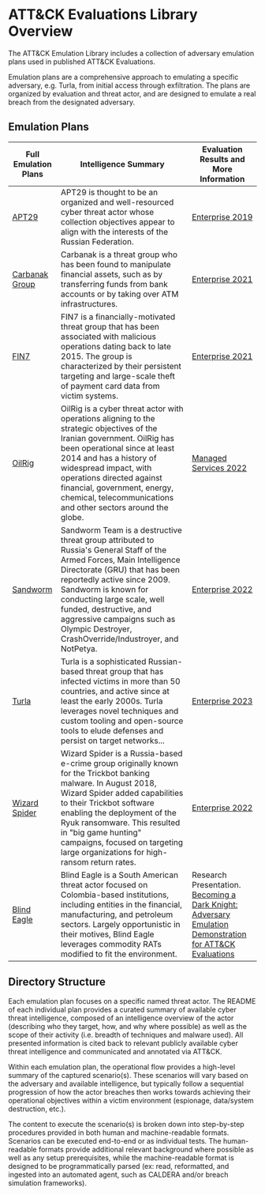 # ATT&CK Evaluations Library Overview

The ATT&CK Emulation Library includes a collection of adversary emulation plans used in published ATT&CK Evaluations.

Emulation plans are a comprehensive approach to emulating a specific adversary, e.g. Turla, from initial access
through exfiltration. The plans are organized by evaluation and threat actor, and are designed to emulate a real breach
from the designated adversary.

## Emulation Plans

| Full Emulation Plans                                       | Intelligence Summary                                                                                                                                                                                                                                                                                                                                       | Evaluation Results and More Information                                                                                                                                                                                                            |
| ---------------------------------------------------------- | ---------------------------------------------------------------------------------------------------------------------------------------------------------------------------------------------------------------------------------------------------------------------------------------------------------------------------------------------------------- | -------------------------------------------------------------------------------------------------------------------------------------------------------------------------------------------------------------------------------------------------- |
| [APT29](Enterprise/apt29/README.md)                        | APT29 is thought to be an organized and well-resourced cyber threat actor whose collection objectives appear to align with the interests of the Russian Federation.                                                                                                                                                                                        | [Enterprise 2019](https://attackevals.mitre-engenuity.org/enterprise/apt29/)                                                                                                                                                                       |
| [Carbanak Group](Enterprise/carbanak/README.md)            | Carbanak is a threat group who has been found to manipulate financial assets, such as by transferring funds from bank accounts or by taking over ATM infrastructures.                                                                                                                                                                                      | [Enterprise 2021](https://attackevals.mitre-engenuity.org/enterprise/carbanak-fin7/)                                                                                                                                                               |
| [FIN7](Enterprise/fin7/README.md)                          | FIN7 is a financially-motivated threat group that has been associated with malicious operations dating back to late 2015. The group is characterized by their persistent targeting and large-scale theft of payment card data from victim systems.                                                                                                         | [Enterprise 2021](https://attackevals.mitre-engenuity.org/enterprise/carbanak-fin7/)                                                                                                                                                               |
| [OilRig](ManagedServices/oilrig/README.md)                 | OilRig is a cyber threat actor with operations aligning to the strategic objectives of the Iranian government. OilRig has been operational since at least 2014 and has a history of widespread impact, with operations directed against financial, government, energy, chemical, telecommunications and other sectors around the globe.                    | [Managed Services 2022](https://attackevals.mitre-engenuity.org/managed-services/oilrig/)                                                                                                                                                          |
| [Sandworm](Enterprise/sandworm/README.md)                  | Sandworm Team is a destructive threat group attributed to Russia's General Staff of the Armed Forces, Main Intelligence Directorate (GRU) that has been reportedly active since 2009. Sandworm is known for conducting large scale, well funded, destructive, and aggressive campaigns such as Olympic Destroyer, CrashOverride/Industroyer, and NotPetya. | [Enterprise 2022](https://attackevals.mitre-engenuity.org/enterprise/wizard-spider-sandworm/)                                                                                                                                                      |
| [Turla](Enterprise/turla/README.md)                        | Turla is a sophisticated Russian-based threat group that has infected victims in more than 50 countries, and active since at least the early 2000s. Turla leverages novel techniques and custom tooling and open-source tools to elude defenses and persist on target networks...                                                                          | [Enterprise 2023](https://attackevals.mitre-engenuity.org/enterprise/turla/)                                                                                                                                                                       |
| [Wizard Spider](Enterprise/wizard_spider/README.md)        | Wizard Spider is a Russia-based e-crime group originally known for the Trickbot banking malware. In August 2018, Wizard Spider added capabilities to their Trickbot software enabling the deployment of the Ryuk ransomware. This resulted in "big game hunting" campaigns, focused on targeting large organizations for high-ransom return rates.         | [Enterprise 2022](https://attackevals.mitre-engenuity.org/enterprise/wizard-spider-sandworm/)                                                                                                                                                      |
| [Blind Eagle](Enterprise/blind_eagle/README.md)            | Blind Eagle is a South American threat actor focused on Colombia-based institutions, including entities in the financial, manufacturing, and petroleum sectors. Largely opportunistic in their motives, Blind Eagle leverages commodity RATs modified to fit the environment.                                                                              | Research Presentation. [Becoming a Dark Knight: Adversary Emulation Demonstration for ATT&CK Evaluations](https://www.blackhat.com/us-23/briefings/schedule/#becoming-a-dark-knight-adversary-emulation-demonstration-for-attck-evaluations-33209) |

## Directory Structure

Each emulation plan focuses on a specific named threat actor. The README of each individual plan provides a curated
summary of available cyber threat intelligence, composed of an intelligence overview of the actor (describing who they
target, how, and why where possible) as well as the scope of their activity (i.e. breadth of techniques and malware
used). All presented information is cited back to relevant publicly available cyber threat intelligence and communicated
and annotated via ATT&CK.

Within each emulation plan, the operational flow provides a high-level summary of the captured scenario(s). These
scenarios will vary based on the adversary and available intelligence, but typically follow a sequential progression of
how the actor breaches then works towards achieving their operational objectives within a victim environment (espionage,
data/system destruction, etc.).

The content to execute the scenario(s) is broken down into step-by-step procedures provided in both human and
machine-readable formats. Scenarios can be executed end-to-end or as individual tests. The human-readable formats
provide additional relevant background where possible as well as any setup prerequisites, while the machine-readable
format is designed to be programmatically parsed (ex: read, reformatted, and ingested into an automated agent, such as
CALDERA and/or breach simulation frameworks).

